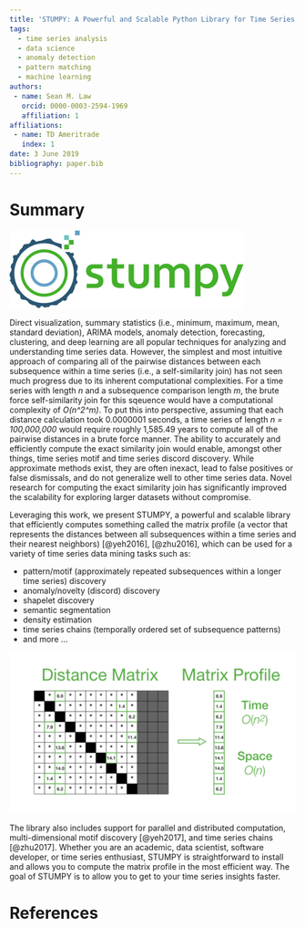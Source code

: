 ```yaml
---
title: 'STUMPY: A Powerful and Scalable Python Library for Time Series Data Mining'
tags:
  - time series analysis
  - data science
  - anomaly detection
  - pattern matching
  - machine learning
authors:
 - name: Sean M. Law
   orcid: 0000-0003-2594-1969
   affiliation: 1
affiliations:
 - name: TD Ameritrade
   index: 1
date: 3 June 2019
bibliography: paper.bib
---
```


# Summary

![STUMPY Logo](stumpy_logo_small.png)

Direct visualization, summary statistics (i.e., minimum, maximum, mean, standard deviation), ARIMA models, anomaly detection, forecasting, clustering, and deep learning are all popular techniques for analyzing and understanding time series data. However, the simplest and most intuitive  approach of comparing all of the pairwise distances between each subsequence within a time series (i.e., a self-similarity join) has not seen much progress due to its inherent computational complexities. For a time series with length *n* and a subsequence comparison length *m*, the brute force self-similarity join for this sqeuence would have a computational complexity of  *O(n^2^m)*. To put this into perspective, assuming that each distance calculation took 0.0000001 seconds, a time series of length *n = 100,000,000* would require roughly 1,585.49 years to compute all of the pairwise distances in a brute force manner. The ability to accurately and efficiently compute the exact similarity join would enable, amongst other things, time series motif and time series discord discovery. While approximate methods exist, they are often inexact, lead to false positives or false dismissals, and do not generalize well to other time series data. Novel research for computing the exact similarity join has significantly improved the scalability for exploring larger datasets without compromise.

Leveraging this work, we present STUMPY, a powerful and scalable library that efficiently computes something called the matrix profile (a vector that represents the distances between all subsequences within a time series and their nearest neighbors) [@yeh2016], [@zhu2016], which can be used for a variety of time series data mining tasks such as:

* pattern/motif (approximately repeated subsequences within a longer time series) discovery
* anomaly/novelty (discord) discovery
* shapelet discovery
* semantic segmentation
* density estimation
* time series chains (temporally ordered set of subsequence patterns)
* and more ...

![Matrix Profile](matrix_profile.jpeg)

The library also includes support for parallel and distributed computation, multi-dimensional motif discovery [@yeh2017], and time series chains [@zhu2017]. Whether you are an academic, data scientist, software developer, or time series enthusiast, STUMPY is straightforward to install and allows you to compute the matrix profile in the most efficient way. The goal of STUMPY is to allow you to get to your time series insights faster.

# References
  
